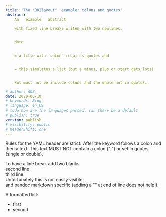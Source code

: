 ```yaml
---
title: 'The "002layout"  example: colons and quotes'  
abstract: 
    An   example   abstract
    
    with fixed line breaks writen with two newlines.


    Note
    

    = a title with `colon` requires quotes and  


    = this simulates a list (but a minus, plus or start gets lots)


    But must not be include colons and the whole not in quotes. 

# author: AOS
date: 2020-06-18
# keywords: Blog
# language: en_US
# todo how are the languages parsed. can there be a default
# publish: true
version: publish
# visibility: public
# headerShift: one
---
```


Rules for the YAML header are strict. After the keyword follows a colon and then a text. This text MUST NOT contain a colon (":") or set in quotes (single or double).

To have a line break add two blanks  
second line  
third line.  
Unfortunately this is not easily visible  
and pandoc markdown specific (adding a "\" at end of line does not help!).

A formatted list:
- first
- second 